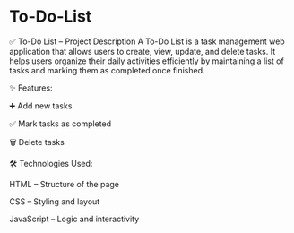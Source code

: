 # To-Do-List

✅ To-Do List – Project Description
A To-Do List is a task management web application that allows users to create, view, update, and delete tasks. It helps users organize their daily activities efficiently by maintaining a list of tasks and marking them as completed once finished.

✨ Features:

➕ Add new tasks

✅ Mark tasks as completed

🗑️ Delete tasks

🛠️ Technologies Used:

HTML – Structure of the page

CSS – Styling and layout

JavaScript – Logic and interactivity
